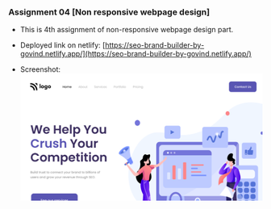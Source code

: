 ### Assignment 04 [Non responsive webpage design]

- This is 4th assignment of non-responsive webpage design part.
- Deployed link on netlify:
  [https://seo-brand-builder-by-govind.netlify.app/](https://seo-brand-builder-by-govind.netlify.app/)
  
 - Screenshot:
   ![Snapshot of entire page](https://github.com/govind-magar-999/webpage-assignment-04/blob/main/thumbnail.png)
